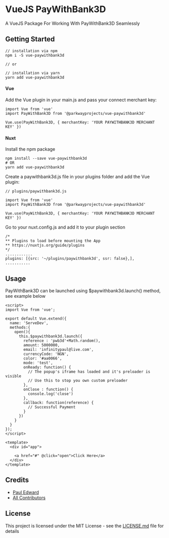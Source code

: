# VueJS PayWithBank3D 

  A VueJS Package For Working With PayWithBank3D Seamlessly
  
## Getting Started

```
// installation via npm
npm i -S vue-paywithbank3d

// or

// installation via yarn
yarn add vue-paywithbank3d
```

#### Vue
Add the Vue plugin in your main.js and pass your connect merchant key:

```vuejs
import Vue from 'vue'
import PayWithBank3D from '@parkwayprojects/vue-paywithbank3d'

Vue.use(PayWithBank3D, { merchantKey: 'YOUR PAYWITHBANK3D MERCHANT KEY' })
```

#### Nuxt

Install the npm package

```
npm install --save vue-paywithbank3d
# OR
yarn add vue-paywithbank3d
```

Create a paywithbank3d.js file in your plugins folder and add the Vue plugin:

```vuejs
// plugins/paywithbank3d.js

import Vue from 'vue'
import PayWithBank3D from '@parkwayprojects/vue-paywithbank3d'

Vue.use(PayWithBank3D, { merchantKey: 'YOUR PAYWITHBANK3D MERCHANT KEY' })
```

Go to your nuxt.config.js and add it to your plugin section

```
/*
** Plugins to load before mounting the App
** https://nuxtjs.org/guide/plugins
*/
............
plugins: [{src: '~/plugins/paywithbank3d', ssr: false},],
...........
```

## Usage

PayWithBank3D can be launched using $paywithbank3d.launch() method, see example below

```vue
<script>
import Vue from 'vue';

export default Vue.extend({
  name: 'ServeDev',
  methods:{
    open(){
      this.$paywithbank3d.launch({
        reference : 'pwb3d'+Math.random(),
        amount: 5000000,
        email: 'infinitypaul@live.com',
        currencyCode: 'NGN',
        color: '#aa0066',
        mode: 'test',
        onReady: function() {
          // The popup's iframe has loaded and it's preloader is visible
          // Use this to stop you own custom preloader
        },
        onClose : function() {
          console.log('close')
        },
        callback: function(reference) {
          // Successful Payment
        }
      })
    }
  }
});
</script>

<template>
  <div id="app">

    <a href="#" @click="open">Click Here</a>
  </div>
</template>

```

## Credits

- [Paul Edward](https://github.com/infinitypaul)
- [All Contributors](../../contributors)

## License

This project is licensed under the MIT License - see the [LICENSE.md](LICENSE) file for details